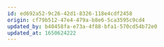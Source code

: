 ```yaml
---
id: ed692a52-9c26-42d1-8326-118e4cdf2458
origin: cf79b512-47e4-479a-b8e6-5ca3595c9cd4
updated_by: b40458fa-e73a-4f88-bfa1-570cd54b72e0
updated_at: 1650624222
---
```


